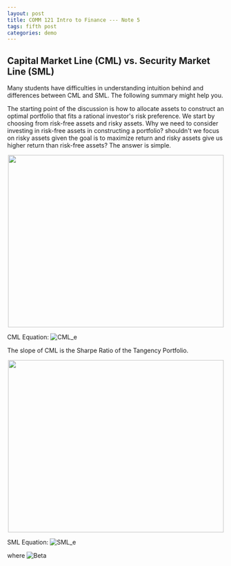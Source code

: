 ```yaml
---
layout: post
title: COMM 121 Intro to Finance --- Note 5
tags: fifth post
categories: demo
---
```


## Capital Market Line (CML) vs. Security Market Line (SML)

Many students have difficulties in understanding intuition behind and differences between CML and SML. The following summary might help you.

The starting point of the discussion is how to allocate assets to construct an optimal portfolio that fits a rational investor's risk preference. 
We start by choosing from risk-free assets and risky assets. Why we need to consider investing in risk-free assets in constructing a portfolio? shouldn't we focus
on risky assets given the goal is to maximize return and risky assets give us higher return than risk-free assets? The answer is simple. 

<p align="center">
  <img src="https://user-images.githubusercontent.com/87836520/204027407-55ecf4de-5de3-48a4-b2cb-ee9a643b45d8.PNG" width="500" height="400">
 
</p>

CML Equation: ![CML_e](https://user-images.githubusercontent.com/87836520/204032889-0a0149e5-4337-4d1c-8901-f72852c67a7c.PNG)


The slope of CML is the Sharpe Ratio of the Tangency Portfolio. 


<p align="center">
   <img src="https://user-images.githubusercontent.com/87836520/204027432-fa378c0f-09d6-4767-a581-639b75a2245d.PNG" width="500" height="400">
</p>


SML Equation: ![SML_e](https://user-images.githubusercontent.com/87836520/204032903-abc89c52-7823-4831-b2a4-24a3b8afe39a.PNG)



where ![Beta](https://user-images.githubusercontent.com/87836520/204032939-da871ece-bfe3-4d4c-bcc5-ad44eb4ad5ad.PNG)

